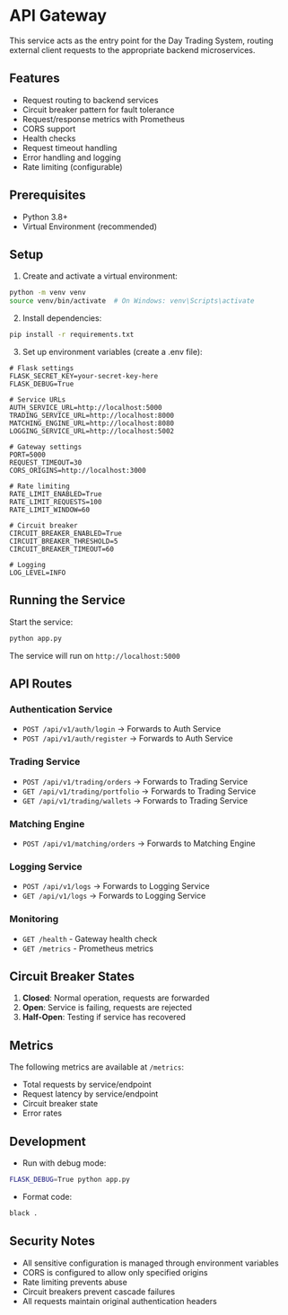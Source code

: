 # API Gateway

This service acts as the entry point for the Day Trading System, routing external client requests to the appropriate backend microservices.

## Features

- Request routing to backend services
- Circuit breaker pattern for fault tolerance
- Request/response metrics with Prometheus
- CORS support
- Health checks
- Request timeout handling
- Error handling and logging
- Rate limiting (configurable)

## Prerequisites

- Python 3.8+
- Virtual Environment (recommended)

## Setup

1. Create and activate a virtual environment:
```bash
python -m venv venv
source venv/bin/activate  # On Windows: venv\Scripts\activate
```

2. Install dependencies:
```bash
pip install -r requirements.txt
```

3. Set up environment variables (create a .env file):
```env
# Flask settings
FLASK_SECRET_KEY=your-secret-key-here
FLASK_DEBUG=True

# Service URLs
AUTH_SERVICE_URL=http://localhost:5000
TRADING_SERVICE_URL=http://localhost:8000
MATCHING_ENGINE_URL=http://localhost:8080
LOGGING_SERVICE_URL=http://localhost:5002

# Gateway settings
PORT=5000
REQUEST_TIMEOUT=30
CORS_ORIGINS=http://localhost:3000

# Rate limiting
RATE_LIMIT_ENABLED=True
RATE_LIMIT_REQUESTS=100
RATE_LIMIT_WINDOW=60

# Circuit breaker
CIRCUIT_BREAKER_ENABLED=True
CIRCUIT_BREAKER_THRESHOLD=5
CIRCUIT_BREAKER_TIMEOUT=60

# Logging
LOG_LEVEL=INFO
```

## Running the Service

Start the service:
```bash
python app.py
```

The service will run on `http://localhost:5000`

## API Routes

### Authentication Service
- `POST /api/v1/auth/login` → Forwards to Auth Service
- `POST /api/v1/auth/register` → Forwards to Auth Service

### Trading Service
- `POST /api/v1/trading/orders` → Forwards to Trading Service
- `GET /api/v1/trading/portfolio` → Forwards to Trading Service
- `GET /api/v1/trading/wallets` → Forwards to Trading Service

### Matching Engine
- `POST /api/v1/matching/orders` → Forwards to Matching Engine

### Logging Service
- `POST /api/v1/logs` → Forwards to Logging Service
- `GET /api/v1/logs` → Forwards to Logging Service

### Monitoring
- `GET /health` - Gateway health check
- `GET /metrics` - Prometheus metrics

## Circuit Breaker States

1. **Closed**: Normal operation, requests are forwarded
2. **Open**: Service is failing, requests are rejected
3. **Half-Open**: Testing if service has recovered

## Metrics

The following metrics are available at `/metrics`:
- Total requests by service/endpoint
- Request latency by service/endpoint
- Circuit breaker state
- Error rates

## Development

- Run with debug mode:
```bash
FLASK_DEBUG=True python app.py
```

- Format code:
```bash
black .
```

## Security Notes

- All sensitive configuration is managed through environment variables
- CORS is configured to allow only specified origins
- Rate limiting prevents abuse
- Circuit breakers prevent cascade failures
- All requests maintain original authentication headers 